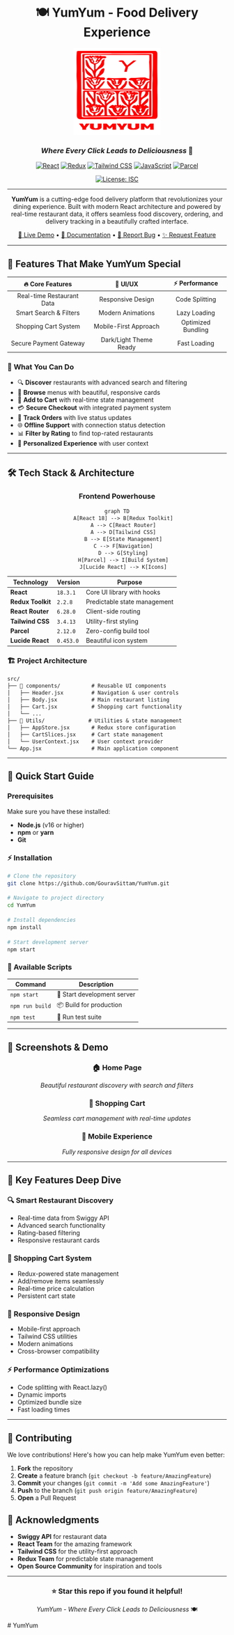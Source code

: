 <div align="center">

# 🍽️ YumYum - Food Delivery Experience

<img src="./src/logo/logo red.png" alt="YumYum Logo" width="200" height="200"/>

### *Where Every Click Leads to Deliciousness* 🚀

[![React](https://img.shields.io/badge/React-18.3.1-61DAFB?style=for-the-badge&logo=react&logoColor=white)](https://reactjs.org/)
[![Redux](https://img.shields.io/badge/Redux-2.2.8-764ABC?style=for-the-badge&logo=redux&logoColor=white)](https://redux.js.org/)
[![Tailwind CSS](https://img.shields.io/badge/Tailwind_CSS-3.4.13-38B2AC?style=for-the-badge&logo=tailwind-css&logoColor=white)](https://tailwindcss.com/)
[![JavaScript](https://img.shields.io/badge/JavaScript-ES6+-F7DF1E?style=for-the-badge&logo=javascript&logoColor=black)](https://developer.mozilla.org/en-US/docs/Web/JavaScript)
[![Parcel](https://img.shields.io/badge/Parcel-2.12.0-E8B05A?style=for-the-badge&logo=parcel&logoColor=white)](https://parceljs.org/)

[![License: ISC](https://img.shields.io/badge/License-ISC-blue.svg?style=for-the-badge)](https://opensource.org/licenses/ISC)

---

**YumYum** is a cutting-edge food delivery platform that revolutionizes your dining experience. Built with modern React architecture and powered by real-time restaurant data, it offers seamless food discovery, ordering, and delivery tracking in a beautifully crafted interface.

[🚀 Live Demo](#) • [📖 Documentation](#installation) • [🐛 Report Bug](https://github.com/Abhijeet-Singh3107/YumYum/issues) • [✨ Request Feature](https://github.com/Abhijeet-Singh3107/YumYum/issues)

</div>

---

## 🌟 Features That Make YumYum Special

<div align="center">

| 🔥 **Core Features** | 🎨 **UI/UX** | ⚡ **Performance** |
|:---:|:---:|:---:|
| Real-time Restaurant Data | Responsive Design | Code Splitting |
| Smart Search & Filters | Modern Animations | Lazy Loading |
| Shopping Cart System | Mobile-First Approach | Optimized Bundling |
| Secure Payment Gateway | Dark/Light Theme Ready | Fast Loading |

</div>

### 🚀 **What You Can Do**

- 🔍 **Discover** restaurants with advanced search and filtering
- 📱 **Browse** menus with beautiful, responsive cards
- 🛒 **Add to Cart** with real-time state management
- 💳 **Secure Checkout** with integrated payment system
- 📍 **Track Orders** with live status updates
- 🌐 **Offline Support** with connection status detection
- 📊 **Filter by Rating** to find top-rated restaurants
- 🎯 **Personalized Experience** with user context

---

## 🛠️ Tech Stack & Architecture

<div align="center">

### **Frontend Powerhouse**

```mermaid
graph TD
    A[React 18] --> B[Redux Toolkit]
    A --> C[React Router]
    A --> D[Tailwind CSS]
    B --> E[State Management]
    C --> F[Navigation]
    D --> G[Styling]
    H[Parcel] --> I[Build System]
    J[Lucide React] --> K[Icons]
```

</div>

| Technology | Version | Purpose |
|------------|---------|---------|
| **React** | `18.3.1` | Core UI library with hooks |
| **Redux Toolkit** | `2.2.8` | Predictable state management |
| **React Router** | `6.28.0` | Client-side routing |
| **Tailwind CSS** | `3.4.13` | Utility-first styling |
| **Parcel** | `2.12.0` | Zero-config build tool |
| **Lucide React** | `0.453.0` | Beautiful icon system |

### 🏗️ **Project Architecture**

```
src/
├── 📁 components/          # Reusable UI components
│   ├── Header.jsx         # Navigation & user controls
│   ├── Body.jsx           # Main restaurant listing
│   ├── Cart.jsx           # Shopping cart functionality
│   └── ...
├── 📁 Utils/              # Utilities & state management
│   ├── AppStore.jsx       # Redux store configuration
│   ├── CartSlices.jsx     # Cart state management
│   └── UserContext.jsx    # User context provider
└── App.jsx                # Main application component
```

---

## 🚀 Quick Start Guide

### Prerequisites

Make sure you have these installed:
- **Node.js** (v16 or higher)
- **npm** or **yarn**
- **Git**

### ⚡ Installation

```bash
# Clone the repository
git clone https://github.com/GouravSittam/YumYum.git

# Navigate to project directory
cd YumYum

# Install dependencies
npm install

# Start development server
npm start
```

### 🔧 Available Scripts

| Command | Description |
|---------|-------------|
| `npm start` | 🚀 Start development server |
| `npm run build` | 📦 Build for production |
| `npm test` | 🧪 Run test suite |

---

## 📱 Screenshots & Demo

<div align="center">

### 🏠 **Home Page**
*Beautiful restaurant discovery with search and filters*

### 🛒 **Shopping Cart**
*Seamless cart management with real-time updates*

### 📱 **Mobile Experience**
*Fully responsive design for all devices*

</div>

---

## 🎯 Key Features Deep Dive

### 🔍 **Smart Restaurant Discovery**
- Real-time data from Swiggy API
- Advanced search functionality
- Rating-based filtering
- Responsive restaurant cards

### 🛒 **Shopping Cart System**
- Redux-powered state management
- Add/remove items seamlessly
- Real-time price calculation
- Persistent cart state

### 📱 **Responsive Design**
- Mobile-first approach
- Tailwind CSS utilities
- Modern animations
- Cross-browser compatibility

### ⚡ **Performance Optimizations**
- Code splitting with React.lazy()
- Dynamic imports
- Optimized bundle size
- Fast loading times

---

## 🤝 Contributing

We love contributions! Here's how you can help make YumYum even better:

1. **Fork** the repository
2. **Create** a feature branch (`git checkout -b feature/AmazingFeature`)
3. **Commit** your changes (`git commit -m 'Add some AmazingFeature'`)
4. **Push** to the branch (`git push origin feature/AmazingFeature`)
5. **Open** a Pull Request

## 🙏 Acknowledgments

- **Swiggy API** for restaurant data
- **React Team** for the amazing framework
- **Tailwind CSS** for the utility-first approach
- **Redux Team** for predictable state management
- **Open Source Community** for inspiration and tools

---

<div align="center">

### ⭐ **Star this repo if you found it helpful!**

*YumYum - Where Every Click Leads to Deliciousness* 🍽️

</div>
#   Y u m Y u m 
 
 

